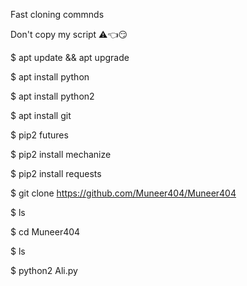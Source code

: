 Fast cloning commnds 

Don't copy my script ⚠️👈😏

$ apt update && apt upgrade

$ apt install python

$ apt install python2

$ apt install git

$ pip2 futures

$ pip2 install mechanize

$ pip2 install requests

$ git clone https://github.com/Muneer404/Muneer404

$ ls

$ cd Muneer404

$ ls

$ python2 Ali.py
